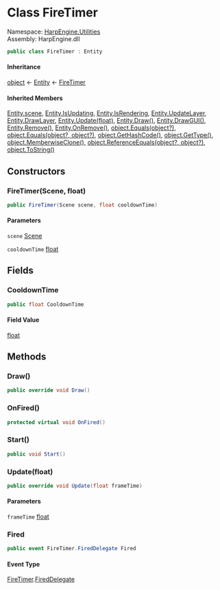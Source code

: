 # <a id="HarpEngine_Utilities_FireTimer"></a> Class FireTimer

Namespace: [HarpEngine.Utilities](HarpEngine.Utilities.md)  
Assembly: HarpEngine.dll  

```csharp
public class FireTimer : Entity
```

#### Inheritance

[object](https://learn.microsoft.com/dotnet/api/system.object) ← 
[Entity](HarpEngine.Entity.md) ← 
[FireTimer](HarpEngine.Utilities.FireTimer.md)

#### Inherited Members

[Entity.scene](HarpEngine.Entity.md\#HarpEngine\_Entity\_scene), 
[Entity.IsUpdating](HarpEngine.Entity.md\#HarpEngine\_Entity\_IsUpdating), 
[Entity.IsRendering](HarpEngine.Entity.md\#HarpEngine\_Entity\_IsRendering), 
[Entity.UpdateLayer](HarpEngine.Entity.md\#HarpEngine\_Entity\_UpdateLayer), 
[Entity.DrawLayer](HarpEngine.Entity.md\#HarpEngine\_Entity\_DrawLayer), 
[Entity.Update\(float\)](HarpEngine.Entity.md\#HarpEngine\_Entity\_Update\_System\_Single\_), 
[Entity.Draw\(\)](HarpEngine.Entity.md\#HarpEngine\_Entity\_Draw), 
[Entity.DrawGUI\(\)](HarpEngine.Entity.md\#HarpEngine\_Entity\_DrawGUI), 
[Entity.Remove\(\)](HarpEngine.Entity.md\#HarpEngine\_Entity\_Remove), 
[Entity.OnRemove\(\)](HarpEngine.Entity.md\#HarpEngine\_Entity\_OnRemove), 
[object.Equals\(object?\)](https://learn.microsoft.com/dotnet/api/system.object.equals\#system\-object\-equals\(system\-object\)), 
[object.Equals\(object?, object?\)](https://learn.microsoft.com/dotnet/api/system.object.equals\#system\-object\-equals\(system\-object\-system\-object\)), 
[object.GetHashCode\(\)](https://learn.microsoft.com/dotnet/api/system.object.gethashcode), 
[object.GetType\(\)](https://learn.microsoft.com/dotnet/api/system.object.gettype), 
[object.MemberwiseClone\(\)](https://learn.microsoft.com/dotnet/api/system.object.memberwiseclone), 
[object.ReferenceEquals\(object?, object?\)](https://learn.microsoft.com/dotnet/api/system.object.referenceequals), 
[object.ToString\(\)](https://learn.microsoft.com/dotnet/api/system.object.tostring)

## Constructors

### <a id="HarpEngine_Utilities_FireTimer__ctor_HarpEngine_Scene_System_Single_"></a> FireTimer\(Scene, float\)

```csharp
public FireTimer(Scene scene, float cooldownTime)
```

#### Parameters

`scene` [Scene](HarpEngine.Scene.md)

`cooldownTime` [float](https://learn.microsoft.com/dotnet/api/system.single)

## Fields

### <a id="HarpEngine_Utilities_FireTimer_CooldownTime"></a> CooldownTime

```csharp
public float CooldownTime
```

#### Field Value

 [float](https://learn.microsoft.com/dotnet/api/system.single)

## Methods

### <a id="HarpEngine_Utilities_FireTimer_Draw"></a> Draw\(\)

```csharp
public override void Draw()
```

### <a id="HarpEngine_Utilities_FireTimer_OnFired"></a> OnFired\(\)

```csharp
protected virtual void OnFired()
```

### <a id="HarpEngine_Utilities_FireTimer_Start"></a> Start\(\)

```csharp
public void Start()
```

### <a id="HarpEngine_Utilities_FireTimer_Update_System_Single_"></a> Update\(float\)

```csharp
public override void Update(float frameTime)
```

#### Parameters

`frameTime` [float](https://learn.microsoft.com/dotnet/api/system.single)

### <a id="HarpEngine_Utilities_FireTimer_Fired"></a> Fired

```csharp
public event FireTimer.FiredDelegate Fired
```

#### Event Type

 [FireTimer](HarpEngine.Utilities.FireTimer.md).[FiredDelegate](HarpEngine.Utilities.FireTimer.FiredDelegate.md)

